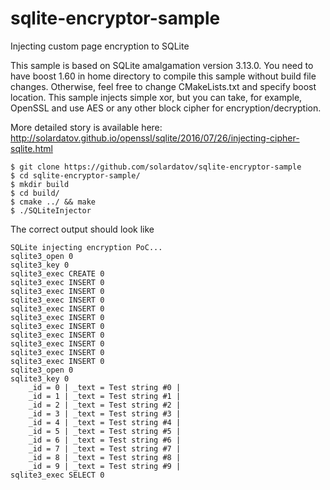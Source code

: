# sqlite-encryptor-sample
Injecting custom page encryption to SQLite

This sample is based on SQLite amalgamation version 3.13.0. 
You need to have boost 1.60 in home directory to compile this sample without build file changes. Otherwise, feel free to change CMakeLists.txt and specify boost location.
This sample injects simple xor, but you can take, for example, OpenSSL and use AES or any other block cipher for encryption/decryption.

More detailed story is available here: http://solardatov.github.io/openssl/sqlite/2016/07/26/injecting-cipher-sqlite.html

```
$ git clone https://github.com/solardatov/sqlite-encryptor-sample
$ cd sqlite-encryptor-sample/
$ mkdir build
$ cd build/
$ cmake ../ && make
$ ./SQLiteInjector
```

The correct output should look like 
```
SQLite injecting encryption PoC...
sqlite3_open 0
sqlite3_key 0
sqlite3_exec CREATE 0 
sqlite3_exec INSERT 0 
sqlite3_exec INSERT 0 
sqlite3_exec INSERT 0 
sqlite3_exec INSERT 0 
sqlite3_exec INSERT 0 
sqlite3_exec INSERT 0 
sqlite3_exec INSERT 0 
sqlite3_exec INSERT 0 
sqlite3_exec INSERT 0 
sqlite3_exec INSERT 0 
sqlite3_open 0
sqlite3_key 0
	_id = 0 | _text = Test string #0 | 
	_id = 1 | _text = Test string #1 | 
	_id = 2 | _text = Test string #2 | 
	_id = 3 | _text = Test string #3 | 
	_id = 4 | _text = Test string #4 | 
	_id = 5 | _text = Test string #5 | 
	_id = 6 | _text = Test string #6 | 
	_id = 7 | _text = Test string #7 | 
	_id = 8 | _text = Test string #8 | 
	_id = 9 | _text = Test string #9 | 
sqlite3_exec SELECT 0 
```
